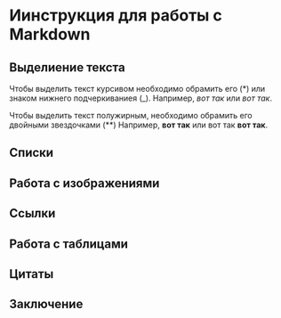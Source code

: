 # Иинструкция для работы с Markdown

## Выделиение текста

Чтобы выделить текст курсивом необходимо обрамить его (*) или знаком нижнего подчеркиваниея (_). Например, *вот так* или _вот так_.

Чтобы выделить текст полужирным, необходимо обрамить его двойными звездочками (**)
Например, **вот так** или вот так __вот так__.


## Списки

## Работа с изображениями

## Ссылки

## Работа с таблицами

## Цитаты

## Заключение